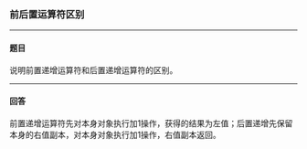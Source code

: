 ### 前后置运算符区别
***
#### 题目

说明前置递增运算符和后置递增运算符的区别。

***
#### 回答

前置递增运算符先对本身对象执行加1操作，获得的结果为左值；后置递增先保留本身的右值副本，对本身对象执行加1操作，右值副本返回。
